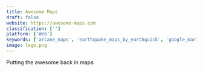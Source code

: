 ```yaml
---
title: Awesome Maps
draft: false 
website: https://awesome-maps.com
classification: ['']
platform: ['Web']
keywords: ['arcane_maps', 'earthquake_maps_by_earthquick', 'google_mario_maps', 'hagglestar', 'heetch', 'hoodmaps', 'is_there_uber_in?', 'localingual', 'mapme', 'mapme_stories', 'pül', 'reactive_maps', 'rides_in_google_maps', 'submarine_cable_map', 'the_panama_papers_mapped', 'uber_beacon', 'uber_without_internet', 'wifi_map', 'ubercommute']
image: logo.png
---
```

Putting the awesome back in maps